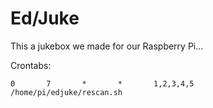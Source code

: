 Ed/Juke
=======

This a jukebox we made for our Raspberry Pi...

Crontabs:

```
0       7       *       *       1,2,3,4,5       /home/pi/edjuke/rescan.sh
```
